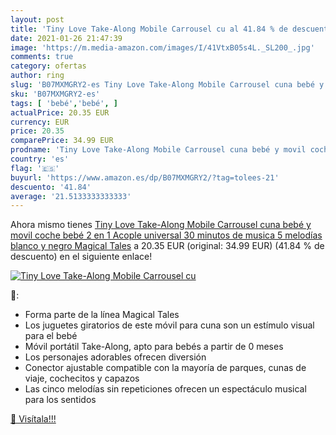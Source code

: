```yaml
---
layout: post
title: 'Tiny Love Take-Along Mobile Carrousel cu al 41.84 % de descuento'
date: 2021-01-26 21:47:39
image: 'https://m.media-amazon.com/images/I/41VtxB05s4L._SL200_.jpg'
comments: true
category: ofertas
author: ring
slug: 'B07MXMGRY2-es Tiny Love Take-Along Mobile Carrousel cuna bebé y movil...'
sku: 'B07MXMGRY2-es'
tags: [ 'bebé','bebé', ]
actualPrice: 20.35 EUR
currency: EUR
price: 20.35
comparePrice: 34.99 EUR
prodname: 'Tiny Love Take-Along Mobile Carrousel cuna bebé y movil coche bebé 2 en 1  Acople universal  30 minutos de musica 5 melodías  blanco y negro  Magical Tales'
country: 'es'
flag: '🇪🇸'
buyurl: 'https://www.amazon.es/dp/B07MXMGRY2/?tag=tolees-21'
descuento: '41.84'
average: '21.5133333333333'
---
```


Ahora mismo tienes [Tiny Love Take-Along Mobile Carrousel cuna bebé y movil coche bebé 2 en 1  Acople universal  30 minutos de musica 5 melodías  blanco y negro  Magical Tales](https://www.amazon.es/dp/B07MXMGRY2/?tag=tolees-21) a 20.35 EUR (original: 34.99 EUR) (41.84 %  de descuento) en el siguiente enlace!

[![Tiny Love Take-Along Mobile Carrousel cu](https://m.media-amazon.com/images/I/41VtxB05s4L._SL200_.jpg)](https://www.amazon.es/dp/B07MXMGRY2/?tag=tolees-21)

🔎:

- Forma parte de la línea Magical Tales
- Los juguetes giratorios de este móvil para cuna son un estímulo visual para el bebé
- Móvil portátil Take-Along, apto para bebés a partir de 0 meses
- Los personajes adorables ofrecen diversión
- Conector ajustable compatible con la mayoría de parques, cunas de viaje, cochecitos y capazos
- Las cinco melodías sin repeticiones ofrecen un espectáculo musical para los sentidos

[🛒 Visítala!!!](https://www.amazon.es/dp/B07MXMGRY2/?tag=tolees-21)
